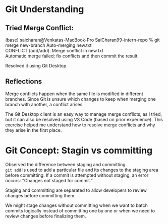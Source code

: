 # Git Understanding

## Tried Merge Conflict:

(base) saicharan@Venkatas-MacBook-Pro SaiCharan99-intern-repo % git merge new-branch
Auto-merging new.txt  
CONFLICT (add/add): Merge conflict in new.txt  
Automatic merge failed; fix conflicts and then commit the result.

Resolved it using Git Desktop.

## Reflections

Merge conflicts happen when the same file is modified in different branches. Since Git is unsure which changes to keep when merging one branch with another, a conflict arises.

The Git Desktop client is an easy way to manage merge conflicts, as I tried, but it can also be resolved using VS Code (based on prior experience). This exercise helped me understand how to resolve merge conflicts and why they arise in the first place.

# Git Concept: Stagin vs committing

Observed the difference between staging and committing.  
`git add` is used to add a particular file and its changes to the staging area before committing. If a commit is attempted without staging, an error occurs: "Changes not staged for commit."

Staging and committing are separated to allow developers to review changes before committing them.

We might stage changes without committing when we want to batch commits logically instead of committing one by one or when we need to review changes before finalizing them.
